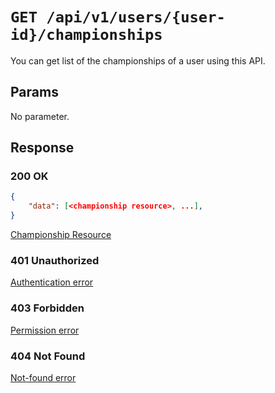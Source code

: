 # `GET /api/v1/users/{user-id}/championships`
You can get list of the championships of a user using this API.


## Params

No parameter.

## Response

### 200 OK

```json
{
    "data": [<championship resource>, ...],
}
```

[Championship Resource](championship_resource.md)

### 401 Unauthorized
[Authentication error](../../_globals/authentication-errors.md)

### 403 Forbidden
[Permission error](../../_globals/permission-errors.md)

### 404 Not Found
[Not-found error](../../_globals/not-found-errors.md)
